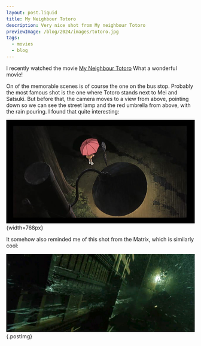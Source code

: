 ```yaml
---
layout: post.liquid
title: My Neighbour Totoro
description: Very nice shot from My neighbour Totoro
previewImage: /blog/2024/images/totoro.jpg
tags:
  - movies
  - blog
---
```


I recently watched the movie [My Neighbour Totoro](https://www.imdb.com/title/tt0096283/)
What a wonderful movie!

On of the memorable scenes is of course the one on the bus stop. Probably the most famous shot is the one where Totoro stands
next to Mei and Satsuki. But before that, the camera moves to a view from above, pointing down so we can see
the street lamp and the red umbrella from above, with the rain pouring. I found that quite interesting:

![Mei, Satsuki and Totoro waiting on the bus stop when it's pouring](/blog/2024/images/totoro.jpg){width=768px}

It somehow also reminded me of this shot from the Matrix, which is similarly cool:

![The Matrix with downpouring rain from above](/blog/2024/images/matrix.jpg){.postImg}
